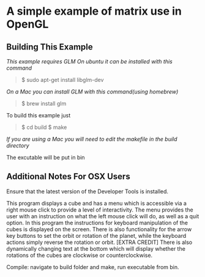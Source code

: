 A simple example of matrix use in OpenGL
========================================

Building This Example
---------------------

*This example requires GLM*
*On ubuntu it can be installed with this command*

>$ sudo apt-get install libglm-dev

*On a Mac you can install GLM with this command(using homebrew)*
>$ brew install glm

To build this example just 

>$ cd build
>$ make

*If you are using a Mac you will need to edit the makefile in the build directory*

The excutable will be put in bin

Additional Notes For OSX Users
------------------------------

Ensure that the latest version of the Developer Tools is installed.

This program displays a cube and has a menu which is accessible
via a right mouse click to provide a level of interactivity. The 
menu provides the user with an instruction on what the left mouse click will do, as well as a quit option. In this program the instructions for keyboard manipulation of the cubes is displayed on the screen. There is also functionality for the arrow key buttons to set the orbit or rotation of the planet, while the keyboard actions simply reverse the rotation or orbit. [EXTRA CREDIT] There is also dynamically changing text at the bottom which will display whether the rotations of the cubes are clockwise or counterclockwise.


Compile:
    navigate to build folder and make, run executable
    from bin.
